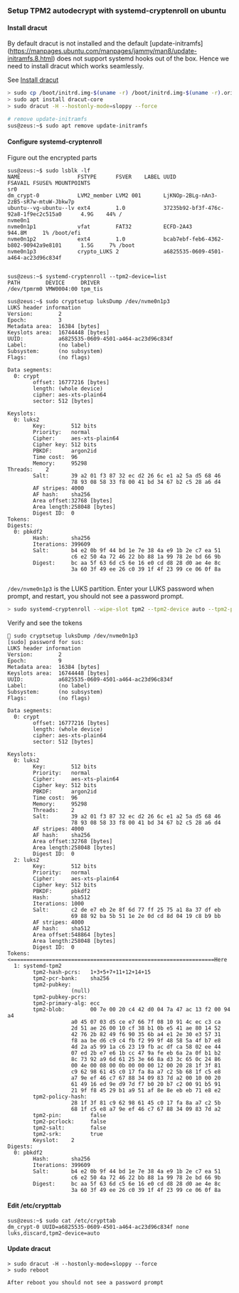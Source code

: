 ### Setup TPM2 autodecrypt with systemd-cryptenroll on ubuntu


#### Install dracut

By default dracut is not installed and the default [update-initramfs] (https://manpages.ubuntu.com/manpages/jammy/man8/update-initramfs.8.html)
does not support systemd hooks out of the box. Hence we need to install dracut which works seamlessly. 

See [Install dracut](https://discourse.ubuntu.com/t/please-try-out-dracut/48975)

```bash
> sudo cp /boot/initrd.img-$(uname -r) /boot/initrd.img-$(uname -r).orig
> sudo apt install dracut-core
> sudo dracut -H --hostonly-mode=sloppy --force

# remove update-initramfs
sus@zeus:~$ sudo apt remove update-initramfs
```

#### Configure systemd-cryptenroll 

Figure out the encrypted parts
```
sus@zeus:~$ sudo lsblk -lf
NAME                  FSTYPE      FSVER    LABEL UUID                                   FSAVAIL FSUSE% MOUNTPOINTS
sr0
dm_crypt-0            LVM2_member LVM2 001       LjKNOp-2BLg-nAn3-2zB5-sR7w-mtuW-Jbkw7p
ubuntu--vg-ubuntu--lv ext4        1.0            37235b92-bf3f-476c-92a8-1f9ec2c515a0      4.9G    44% /
nvme0n1
nvme0n1p1             vfat        FAT32          ECFD-2A43                               944.8M     1% /boot/efi
nvme0n1p2             ext4        1.0            bcab7ebf-feb6-4362-b802-90942a9e8101      1.5G     7% /boot
nvme0n1p3             crypto_LUKS 2              a6825535-0609-4501-a464-ac23d96c834f


sus@zeus:~$ systemd-cryptenroll --tpm2-device=list
PATH        DEVICE     DRIVER
/dev/tpmrm0 VMW0004:00 tpm_tis

sus@zeus:~$ sudo cryptsetup luksDump /dev/nvme0n1p3
LUKS header information
Version:        2
Epoch:          3
Metadata area:  16384 [bytes]
Keyslots area:  16744448 [bytes]
UUID:           a6825535-0609-4501-a464-ac23d96c834f
Label:          (no label)
Subsystem:      (no subsystem)
Flags:          (no flags)

Data segments:
  0: crypt
        offset: 16777216 [bytes]
        length: (whole device)
        cipher: aes-xts-plain64
        sector: 512 [bytes]

Keyslots:
  0: luks2
        Key:        512 bits
        Priority:   normal
        Cipher:     aes-xts-plain64
        Cipher key: 512 bits
        PBKDF:      argon2id
        Time cost:  96
        Memory:     95298
Threads:    2
        Salt:       39 a2 01 f3 87 32 ec d2 26 6c e1 a2 5a d5 68 46
                    78 93 08 58 33 f8 00 41 bd 34 67 b2 c5 28 a6 d4
        AF stripes: 4000
        AF hash:    sha256
        Area offset:32768 [bytes]
        Area length:258048 [bytes]
        Digest ID:  0
Tokens:
Digests:
  0: pbkdf2
        Hash:       sha256
        Iterations: 399609
        Salt:       b4 e2 0b 9f 44 bd 1e 7e 38 4a e9 1b 2e c7 ea 51
                    c6 e2 50 4a 72 46 22 bb 88 1a 99 78 2e bd 66 9b
        Digest:     bc aa 5f 63 6d c5 6e 16 e0 cd d8 28 d0 ae 4e 8c
                    3a 60 3f 49 ee 26 c0 39 1f 4f 23 99 ce 06 0f 8a


```
```/dev/nvme0n1p3``` is the LUKS partition. Enter your LUKS password when prompt, and restart, you should not see a password prompt.
```bash
> sudo systemd-cryptenroll --wipe-slot tpm2 --tpm2-device auto --tpm2-pcrs "1+3+5+7+11+12+14+15" /dev/nvme0n1p3
```

Verify and see the tokens
```
 sudo cryptsetup luksDump /dev/nvme0n1p3
[sudo] password for sus: 
LUKS header information
Version:        2
Epoch:          9
Metadata area:  16384 [bytes]
Keyslots area:  16744448 [bytes]
UUID:           a6825535-0609-4501-a464-ac23d96c834f
Label:          (no label)
Subsystem:      (no subsystem)
Flags:          (no flags)

Data segments:
  0: crypt
        offset: 16777216 [bytes]
        length: (whole device)
        cipher: aes-xts-plain64
        sector: 512 [bytes]

Keyslots:
  0: luks2
        Key:        512 bits
        Priority:   normal
        Cipher:     aes-xts-plain64
        Cipher key: 512 bits
        PBKDF:      argon2id
        Time cost:  96
        Memory:     95298
        Threads:    2
        Salt:       39 a2 01 f3 87 32 ec d2 26 6c e1 a2 5a d5 68 46 
                    78 93 08 58 33 f8 00 41 bd 34 67 b2 c5 28 a6 d4 
        AF stripes: 4000
        AF hash:    sha256
        Area offset:32768 [bytes]
        Area length:258048 [bytes]
        Digest ID:  0
  2: luks2
        Key:        512 bits
        Priority:   normal
        Cipher:     aes-xts-plain64
        Cipher key: 512 bits
        PBKDF:      pbkdf2
        Hash:       sha512
        Iterations: 1000
        Salt:       c2 de e7 eb 2e 8f 6d 77 ff 25 75 a1 8a 37 df eb 
                    69 88 92 ba 5b 51 1e 2e 0d cd 8d 04 19 c8 b9 bb 
        AF stripes: 4000
        AF hash:    sha512
        Area offset:548864 [bytes]
        Area length:258048 [bytes]
        Digest ID:  0
Tokens: <================================================================Here
  1: systemd-tpm2
        tpm2-hash-pcrs:   1+3+5+7+11+12+14+15
        tpm2-pcr-bank:    sha256
        tpm2-pubkey:
                    (null)
        tpm2-pubkey-pcrs: 
        tpm2-primary-alg: ecc
        tpm2-blob:        00 7e 00 20 c4 42 d0 04 7a 47 ac 13 f2 00 94 a4
                    a0 45 07 03 d5 ce e7 66 7f 08 10 91 4c ec c3 ca
                    2d 51 ae 26 00 10 cf 38 b1 0b e5 41 ae 80 14 52
                    42 76 2b 82 49 f6 90 35 6b a4 e1 2e 30 e3 57 31
                    f8 aa be d6 c9 c4 fb f2 99 9f 48 58 5a 4f b7 e8
                    4d 2a a5 99 1a c6 23 19 fb ac df ca 58 02 ee 44
                    07 ed 2b e7 e6 1b cc 47 9a fe eb 6a 2a 0f b1 b2
                    8c 73 92 a9 6d 61 25 3e 66 8a d3 3c 65 0c 24 86
                    00 4e 00 08 00 0b 00 00 00 12 00 20 28 1f 3f 81
                    c9 62 98 61 45 c0 17 fa 8a a7 c2 5b 68 1f c5 e8
                    a7 9e ef 46 c7 67 88 34 09 83 7d a2 00 10 00 20
                    61 49 16 ed 9e d9 7d f7 b0 20 b7 c2 00 91 b5 91
                    21 9f f8 45 29 b1 a9 51 af 8e 8e eb eb 71 e8 e2
        tpm2-policy-hash:
                    28 1f 3f 81 c9 62 98 61 45 c0 17 fa 8a a7 c2 5b
                    68 1f c5 e8 a7 9e ef 46 c7 67 88 34 09 83 7d a2
        tpm2-pin:         false
        tpm2-pcrlock:     false
        tpm2-salt:        false
        tpm2-srk:         true
        Keyslot:    2
Digests:
  0: pbkdf2
        Hash:       sha256
        Iterations: 399609
        Salt:       b4 e2 0b 9f 44 bd 1e 7e 38 4a e9 1b 2e c7 ea 51 
                    c6 e2 50 4a 72 46 22 bb 88 1a 99 78 2e bd 66 9b 
        Digest:     bc aa 5f 63 6d c5 6e 16 e0 cd d8 28 d0 ae 4e 8c 
                    3a 60 3f 49 ee 26 c0 39 1f 4f 23 99 ce 06 0f 8a 
```

#### Edit /etc/crypttab
```
sus@zeus:~$ sudo cat /etc/crypttab
dm_crypt-0 UUID=a6825535-0609-4501-a464-ac23d96c834f none luks,discard,tpm2-device=auto
```
#### Update dracut
```
> sudo dracut -H --hostonly-mode=sloppy --force
> sudo reboot

After reboot you should not see a password prompt
